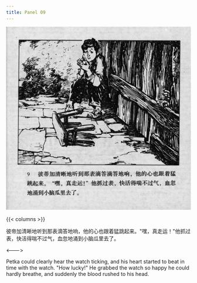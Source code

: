 ```yaml
---
title: Panel 09
---
```


 ![biao page](./../../../images/biao/seifert0726_biao_0013_009.jpg)

{{< columns >}}

彼帝加清晰地听到那表滴答地响，他的心也跟着猛跳起来。"嘿，真走运！"他抓过表，快活得喘不过气，血忽地涌到小脑瓜里去了。

<--->

Petka could clearly hear the watch ticking, and his heart started to beat in time with the watch. "How lucky!" He grabbed the watch so happy he could hardly breathe, and suddenly the blood rushed to his head.